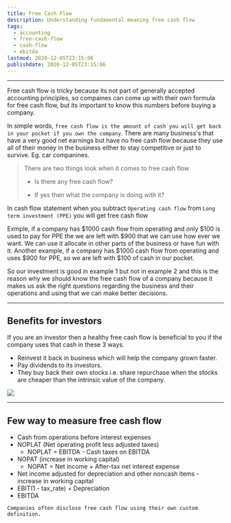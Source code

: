 ```yaml
---
title: Free Cash Flow
description: Understanding fundamental meaning free cash flow
tags:
  - accounting
  - free-cash-flow
  - cash-flow
  - ebitda
lastmod: 2020-12-05T23:15:06
publishdate: 2020-12-05T23:15:06
---
```


---

Free cash flow is tricky because its not part of generally accepted accounting principles, so compaines can come up with their own formula for free cash flow, but its important to know this numbers before buying a company.

In simple words, `free cash flow is the amount of cash you will get back in your pocket if you own the company`. There are many business's that have a very good net earnings but have no free cash flow because they use all of their money in the business either to stay competitive or just to survive. Eg. car companines.

> There are two things look when it comes to free cash flow
>
> - Is there any free cash flow?
>
> - If yes then what the company is doing with it?

In cash flow statement when you subtract `Operating cash flow` from `Long term investment (PPE)` you will get free cash flow

Exmple, if a company has $1000 cash flow from operating and only $100 is used to pay for PPE the we are left with $900 that we can use how ever we want. We can use it allocate in other parts of the business or have fun with it. Another example, if a company has $1000 cash flow from operating and uses $900 for PPE, so we are left with $100 of cash in our pocket.

So our investment is good in example 1 but not in example 2 and this is the reason why we should know the free cash flow of a company because it makes us ask the right questions regarding the business and their operations and using that we can make better decisions.

---

## Benefits for investors

If you are an investor then a healthy free cash flow is beneficial to you if the company uses that cash in these 3 ways.

- Reinvest it back in business which will help the company grown faster.
- Pay dividends to its investors.
- They buy back their own stocks i.e. share repurchase when the stocks are cheaper than the intrinsic value of the company.

![](https://media.giphy.com/media/H2tLkEX9UDx2ywVUyV/giphy.gif)

---

## Few way to measure free cash flow

- Cash from operations before interest expenses
- NOPLAT (Net operating profit less adjusted taxes)
  - NOPLAT = EBITDA - Cash taxes on EBITDA
- NOPAT (increase in working capital)
  - NOPAT = Net income + After-tax net interest expense
- Net income adjusted for depreciation and other noncash items - increase in working capital
- EBIT(1 - tax_rate) + Depreciation
- EBITDA

`Companies often disclose free cash flow using their own custom definition.`
